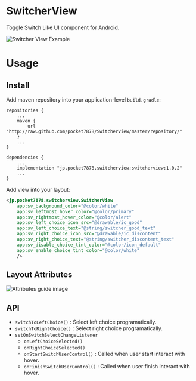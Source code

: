 # SwitcherView

Toggle Switch Like UI component for Android.

![Switcher View Example](https://camo.qiitausercontent.com/6e624e5e62e4acfdd176b5defb2fad243f118d1c/68747470733a2f2f71696974612d696d6167652d73746f72652e73332e61702d6e6f727468656173742d312e616d617a6f6e6177732e636f6d2f302f31343335392f66623264633562642d316139662d613933642d646132322d3461393831353761333166642e706e67)

# Usage

## Install

Add maven repository into your application-level `build.gradle`:

```
repositories {
    ...
    maven {
        url "http://raw.github.com/pocket7878/SwitcherView/master/repository/"
    }
    ...
}

dependencies {
    ...
    implementation "jp.pocket7878.switcherview:switcherview:1.0.2"
    ...
}
```



Add view into your layout:

```xml
<jp.pocket7878.switcherview.SwitcherView
    app:sv_background_color="@color/white"
    app:sv_leftmost_hover_color="@color/primary"
    app:sv_rightmost_hover_color="@color/alert"
    app:sv_left_choice_icon_src="@drawable/ic_good"
    app:sv_left_choice_text="@string/switcher_good_text"
    app:sv_right_choice_icon_src="@drawable/ic_discontent"
    app:sv_right_choice_text="@string/switcher_discontent_text"
    app:sv_disable_choice_tint_color="@color/icon_default"
    app:sv_enable_choice_tint_color="@color/white"
    />
```

## Layout Attributes

![Attributes guide image](https://camo.qiitausercontent.com/74af1289f92a6a8c917d729759f903d24186e626/68747470733a2f2f71696974612d696d6167652d73746f72652e73332e61702d6e6f727468656173742d312e616d617a6f6e6177732e636f6d2f302f31343335392f35366538613432622d383332362d333739302d653736632d3162616462323562373530652e706e67)

## API

- `switchToLeftChoice()` : Select left choice programatically.
- `switchToRightChoice()` : Select right choice programatically.
- `setOnSwitchSelectChangeListener`
    - `onLeftChoiceSelected()`
    - `onRightChoiceSelected()`
    - `onStartSwitchUserControl()` : Called when user start interact with hover.
    - `onFinishSwitchUserControl()` : Called when user finish interact with hover.